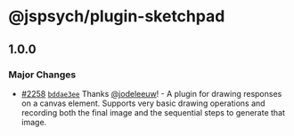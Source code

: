 # @jspsych/plugin-sketchpad

## 1.0.0
### Major Changes



- [#2258](https://github.com/jspsych/jsPsych/pull/2258) [`bddae3ee`](https://github.com/jspsych/jsPsych/commit/bddae3eef7abb4dae1eef813a81584e3c4042b0f) Thanks [@jodeleeuw](https://github.com/jodeleeuw)! - A plugin for drawing responses on a canvas element. Supports very basic drawing operations and recording both the final image and the sequential steps to generate that image.
